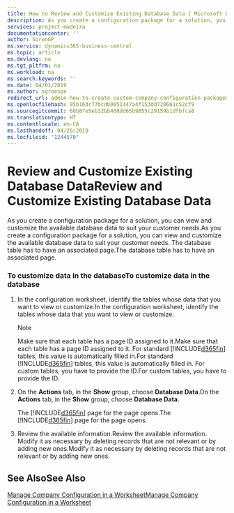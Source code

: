 ```yaml
---
title: How to Review and Customize Existing Database Data | Microsoft Docs
description: As you create a configuration package for a solution, you can view and customize the available database data to suit your customer needs. The database table has to have an associated page.
services: project-madeira
documentationcenter: ''
author: SorenGP
ms.service: dynamics365-business-central
ms.topic: article
ms.devlang: na
ms.tgt_pltfrm: na
ms.workload: na
ms.search.keywords: ''
ms.date: 04/01/2019
ms.author: sgroespe
redirect_url: admin-how-to-create-custom-company-configuration-packages
ms.openlocfilehash: 95b16dc77bcdb0051447a4f153dd720661c52cf9
ms.sourcegitcommit: 60b87e5eb32bb408dd65b9855c29159b1dfbfca8
ms.translationtype: HT
ms.contentlocale: en-CA
ms.lasthandoff: 04/29/2019
ms.locfileid: "1244570"
---
```

# <a name="review-and-customize-existing-database-data"></a><span data-ttu-id="ef769-104">Review and Customize Existing Database Data</span><span class="sxs-lookup"><span data-stu-id="ef769-104">Review and Customize Existing Database Data</span></span>
<span data-ttu-id="ef769-105">As you create a configuration package for a solution, you can view and customize the available database data to suit your customer needs.</span><span class="sxs-lookup"><span data-stu-id="ef769-105">As you create a configuration package for a solution, you can view and customize the available database data to suit your customer needs.</span></span> <span data-ttu-id="ef769-106">The database table has to have an associated page.</span><span class="sxs-lookup"><span data-stu-id="ef769-106">The database table has to have an associated page.</span></span>  

### <a name="to-customize-data-in-the-database"></a><span data-ttu-id="ef769-107">To customize data in the database</span><span class="sxs-lookup"><span data-stu-id="ef769-107">To customize data in the database</span></span>  

1.  <span data-ttu-id="ef769-108">In the configuration worksheet, identify the tables whose data that you want to view or customize.</span><span class="sxs-lookup"><span data-stu-id="ef769-108">In the configuration worksheet, identify the tables whose data that you want to view or customize.</span></span>  

    > [!NOTE]  
    >  <span data-ttu-id="ef769-109">Make sure that each table has a page ID assigned to it.</span><span class="sxs-lookup"><span data-stu-id="ef769-109">Make sure that each table has a page ID assigned to it.</span></span> <span data-ttu-id="ef769-110">For standard [!INCLUDE[d365fin](includes/d365fin_md.md)] tables, this value is automatically filled in.</span><span class="sxs-lookup"><span data-stu-id="ef769-110">For standard [!INCLUDE[d365fin](includes/d365fin_md.md)] tables, this value is automatically filled in.</span></span> <span data-ttu-id="ef769-111">For custom tables, you have to provide the ID.</span><span class="sxs-lookup"><span data-stu-id="ef769-111">For custom tables, you have to provide the ID.</span></span>  

2.  <span data-ttu-id="ef769-112">On the **Actions** tab, in the **Show** group, choose **Database Data**.</span><span class="sxs-lookup"><span data-stu-id="ef769-112">On the **Actions** tab, in the **Show** group, choose **Database Data**.</span></span>  

     <span data-ttu-id="ef769-113">The [!INCLUDE[d365fin](includes/d365fin_md.md)] page for the page opens.</span><span class="sxs-lookup"><span data-stu-id="ef769-113">The [!INCLUDE[d365fin](includes/d365fin_md.md)] page for the page opens.</span></span>  

3.  <span data-ttu-id="ef769-114">Review the available information.</span><span class="sxs-lookup"><span data-stu-id="ef769-114">Review the available information.</span></span> <span data-ttu-id="ef769-115">Modify it as necessary by deleting records that are not relevant or by adding new ones.</span><span class="sxs-lookup"><span data-stu-id="ef769-115">Modify it as necessary by deleting records that are not relevant or by adding new ones.</span></span>  

## <a name="see-also"></a><span data-ttu-id="ef769-116">See Also</span><span class="sxs-lookup"><span data-stu-id="ef769-116">See Also</span></span>  
 [<span data-ttu-id="ef769-117">Manage Company Configuration in a Worksheet</span><span class="sxs-lookup"><span data-stu-id="ef769-117">Manage Company Configuration in a Worksheet</span></span>](admin-how-to-manage-company-configuration-in-a-worksheet.md)
